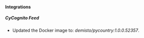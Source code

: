 #### Integrations
##### CyCognito Feed
- Updated the Docker image to: *demisto/pycountry:1.0.0.52357*.
